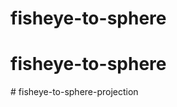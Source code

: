 # fisheye-to-sphere
# fisheye-to-sphere
#   f i s h e y e - t o - s p h e r e - p r o j e c t i o n  
 